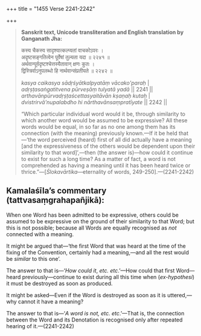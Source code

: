 +++
title = "1455 Verse 2241-2242"

+++
> **Sanskrit text, Unicode transliteration and English translation by Ganganath Jha:** 
>
> कस्य चैकस्य सादृश्यात्कल्प्यतां वाचकोऽपरः ।  
> अदृष्टसङ्गतित्वेन पूर्वेषां तुल्यता यदा ॥ २२४१ ॥  
> अर्थवान्पूर्वदृष्टश्चेत्तस्यैतावान् क्षणः कुतः ।  
> द्विस्त्रिर्वाऽनुपलब्धो हि नार्थवान्संप्रतीयते ॥ २२४२ ॥ 
>
> *kasya caikasya sādṛśyātkalpyatāṃ vācako'paraḥ* \|  
> *adṛṣṭasaṅgatitvena pūrveṣāṃ tulyatā yadā* \|\| 2241 \|\|  
> *arthavānpūrvadṛṣṭaścettasyaitāvān kṣaṇaḥ kutaḥ* \|  
> *dvistrirvā'nupalabdho hi nārthavānsaṃpratīyate* \|\| 2242 \|\| 
>
> “Which particular individual word would it be, through similarity to which another word would be assumed to be expressive? All these words would be equal, in so far as no one among them has its connection (with the meaning) previously known.—If it be held that—‘the word perceived (heard) first of all did actually have a meaning [and the expressiveness of the others would be dependent upon their similarity to that word]’,—then (the answer is)—how could it continue to exist for such a long time? As a matter of fact, a word is not comprehended as having a meaning until it has been heard twice or thrice.”—[*Ślokavārtika*—eternality of words, 249-250].—(2241-2242)



## Kamalaśīla’s commentary (tattvasaṃgrahapañjikā):

When one Word has been admitted to be expressive, others could be assumed to be expressive on the ground of their similarity to that Word; but this is not possible; because all Words are equally recognised as *not* connected with a meaning.

It might be argued that—‘the first Word that was heard at the time of the fixing of the Convention, certainly had a meaning,—and all the rest would be *similar* to this one’.

The answer to that is—‘*How could it*, *etc. etc*.’—How could that first Word—heard previously—continue to exist during all this time when (*ex-hypothesi*) it must be destroyed as soon as produced.

It might be asked—Even if the Word is destroyed as soon as it is uttered,—why cannot it have a meaning?

The answer to that is—‘*A word is not, etc. etc*.’—That is, the connection between the Word and its Denotation is recognised only after repeated hearing of it.—(2241-2242)


